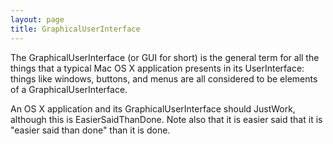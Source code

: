 ```yaml
---
layout: page
title: GraphicalUserInterface
---
```


The GraphicalUserInterface (or GUI for short) is the general term for all the things that a typical Mac OS X application presents in its UserInterface: things like windows, buttons, and menus are all considered to be elements of a GraphicalUserInterface.

An OS X application and its GraphicalUserInterface should JustWork, although this is EasierSaidThanDone. Note also that it is easier said that it is "easier said than done" than it is done.

